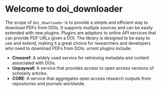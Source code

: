 # Welcome to doi_downloader

The scope of `doi_downloader` is to provide a simple and efficient way to download PDFs from DOIs. It supports multiple sources and can be easily extended with new plugins.
Plugins are adaptors to online API services that can provide PDF URLs given a DOI. The library is designed to be easy to use and extend, making it a great choice for researchers and developers who need to download PDFs from DOIs.
urrent plugins include:

- **Crossref**: A widely used service for retrieving metadata and content associated with DOIs.
- **Unpaywall**: A service that provides access to open access versions of scholarly articles.
- **CORE**: A service that aggregates open access research outputs from repositories and journals worldwide.
